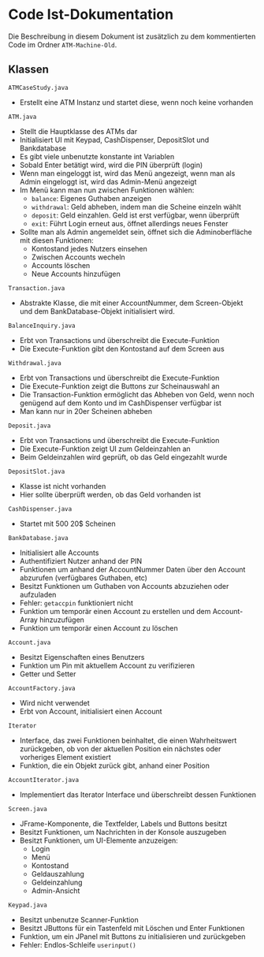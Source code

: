 # Code Ist-Dokumentation

Die Beschreibung in diesem Dokument ist zusätzlich zu dem kommentierten Code im Ordner `ATM-Machine-Old`.

## Klassen

`ATMCaseStudy.java`

- Erstellt eine ATM Instanz und startet diese, wenn noch keine vorhanden

`ATM.java`

- Stellt die Hauptklasse des ATMs dar
- Initialisiert UI mit Keypad, CashDispenser, DepositSlot und Bankdatabase
- Es gibt viele unbenutzte konstante int Variablen
- Sobald Enter betätigt wird, wird die PIN überprüft (login)
- Wenn man eingeloggt ist, wird das Menü angezeigt, wenn man als Admin eingeloggt ist, wird das Admin-Menü angezeigt
- Im Menü kann man nun zwischen Funktionen wählen:
  - `balance`: Eigenes Guthaben anzeigen
  - `withdrawal`: Geld abheben, indem man die Scheine einzeln wählt
  - `deposit`: Geld einzahlen. Geld ist erst verfügbar, wenn überprüft
  - `exit`: Führt Login erneut aus, öffnet allerdings neues Fenster
- Sollte man als Admin angemeldet sein, öffnet sich die Adminoberfläche mit diesen Funktionen:
  - Kontostand jedes Nutzers einsehen
  - Zwischen Accounts wecheln
  - Accounts löschen
  - Neue Accounts hinzufügen

`Transaction.java`

- Abstrakte Klasse, die mit einer AccountNummer, dem Screen-Objekt und dem BankDatabase-Objekt initialisiert wird.

`BalanceInquiry.java`

- Erbt von Transactions und überschreibt die Execute-Funktion
- Die Execute-Funktion gibt den Kontostand auf dem Screen aus

`Withdrawal.java`

- Erbt von Transactions und überschreibt die Execute-Funktion
- Die Execute-Funktion zeigt die Buttons zur Scheinauswahl an
- Die Transaction-Funktion ermöglicht das Abheben von Geld, wenn noch genügend auf dem Konto und im CashDispenser verfügbar ist
- Man kann nur in 20er Scheinen abheben

`Deposit.java`

- Erbt von Transactions und überschreibt die Execute-Funktion
- Die Execute-Funktion zeigt UI zum Geldeinzahlen an
- Beim Geldeinzahlen wird geprüft, ob das Geld eingezahlt wurde

`DepositSlot.java`

- Klasse ist nicht vorhanden
- Hier sollte überprüft werden, ob das Geld vorhanden ist

`CashDispenser.java`

- Startet mit 500 20$ Scheinen

`BankDatabase.java`

- Initialisiert alle Accounts
- Authentifiziert Nutzer anhand der PIN
- Funktionen um anhand der AccountNummer Daten über den Account abzurufen (verfügbares Guthaben, etc)
- Besitzt Funktionen um Guthaben von Accounts abzuziehen oder aufzuladen
- Fehler: `getaccpin` funktioniert nicht
- Funktion um temporär einen Account zu erstellen und dem Account-Array hinzuzufügen
- Funktion um temporär einen Account zu löschen

`Account.java`

- Besitzt Eigenschaften eines Benutzers
- Funktion um Pin mit aktuellem Account zu verifizieren
- Getter und Setter

`AccountFactory.java`

- Wird nicht verwendet
- Erbt von Account, initialisiert einen Account

`Iterator`

- Interface, das zwei Funktionen beinhaltet, die einen Wahrheitswert zurückgeben, ob von der aktuellen Position ein nächstes oder vorheriges Element existiert
- Funktion, die ein Objekt zurück gibt, anhand einer Position

`AccountIterator.java`

- Implementiert das Iterator Interface und überschreibt dessen Funktionen

`Screen.java`

- JFrame-Komponente, die Textfelder, Labels und Buttons besitzt
- Besitzt Funktionen, um Nachrichten in der Konsole auszugeben
- Besitzt Funktionen, um UI-Elemente anzuzeigen:
  - Login
  - Menü
  - Kontostand
  - Geldauszahlung
  - Geldeinzahlung
  - Admin-Ansicht

`Keypad.java`

- Besitzt unbenutze Scanner-Funktion
- Besitzt JButtons für ein Tastenfeld mit Löschen und Enter Funktionen
- Funktion, um ein JPanel mit Buttons zu initialisieren und zurückgeben
- Fehler: Endlos-Schleife `userinput()`
